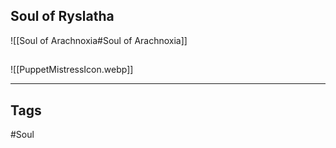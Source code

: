 ## Soul of Ryslatha
![[Soul of Arachnoxia#Soul of Arachnoxia]]

##
![[PuppetMistressIcon.webp]]

---
## Tags
#Soul